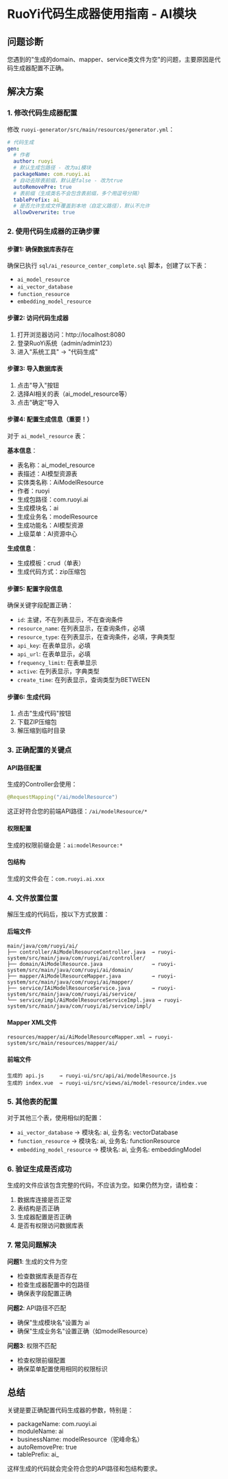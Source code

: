 # RuoYi代码生成器使用指南 - AI模块

## 问题诊断
您遇到的"生成的domain、mapper、service类文件为空"的问题，主要原因是代码生成器配置不正确。

## 解决方案

### 1. 修改代码生成器配置

修改 `ruoyi-generator/src/main/resources/generator.yml`：

```yaml
# 代码生成
gen:
  # 作者
  author: ruoyi
  # 默认生成包路径 - 改为ai模块
  packageName: com.ruoyi.ai
  # 自动去除表前缀，默认是false - 改为true
  autoRemovePre: true
  # 表前缀（生成类名不会包含表前缀，多个用逗号分隔）
  tablePrefix: ai_
  # 是否允许生成文件覆盖到本地（自定义路径），默认不允许
  allowOverwrite: true
```

### 2. 使用代码生成器的正确步骤

#### 步骤1: 确保数据库表存在
确保已执行 `sql/ai_resource_center_complete.sql` 脚本，创建了以下表：
- `ai_model_resource`
- `ai_vector_database`
- `function_resource`
- `embedding_model_resource`

#### 步骤2: 访问代码生成器
1. 打开浏览器访问：http://localhost:8080
2. 登录RuoYi系统（admin/admin123）
3. 进入"系统工具" -> "代码生成"

#### 步骤3: 导入数据库表
1. 点击"导入"按钮
2. 选择AI相关的表（ai_model_resource等）
3. 点击"确定"导入

#### 步骤4: 配置生成信息（重要！）
对于 `ai_model_resource` 表：

**基本信息**：
- 表名称：ai_model_resource
- 表描述：AI模型资源表
- 实体类名称：AiModelResource
- 作者：ruoyi
- 生成包路径：com.ruoyi.ai
- 生成模块名：ai
- 生成业务名：modelResource
- 生成功能名：AI模型资源
- 上级菜单：AI资源中心

**生成信息**：
- 生成模板：crud（单表）
- 生成代码方式：zip压缩包

#### 步骤5: 配置字段信息
确保关键字段配置正确：
- `id`: 主键，不在列表显示，不在查询条件
- `resource_name`: 在列表显示，在查询条件，必填
- `resource_type`: 在列表显示，在查询条件，必填，字典类型
- `api_key`: 在表单显示，必填
- `api_url`: 在表单显示，必填
- `frequency_limit`: 在表单显示
- `active`: 在列表显示，字典类型
- `create_time`: 在列表显示，查询类型为BETWEEN

#### 步骤6: 生成代码
1. 点击"生成代码"按钮
2. 下载ZIP压缩包
3. 解压缩到临时目录

### 3. 正确配置的关键点

#### API路径配置
生成的Controller会使用：
```java
@RequestMapping("/ai/modelResource")
```

这正好符合您的前端API路径：`/ai/modelResource/*`

#### 权限配置
生成的权限前缀会是：`ai:modelResource:*`

#### 包结构
生成的文件会在：`com.ruoyi.ai.xxx`

### 4. 文件放置位置

解压生成的代码后，按以下方式放置：

#### 后端文件
```
main/java/com/ruoyi/ai/
├── controller/AiModelResourceController.java  → ruoyi-system/src/main/java/com/ruoyi/ai/controller/
├── domain/AiModelResource.java                → ruoyi-system/src/main/java/com/ruoyi/ai/domain/
├── mapper/AiModelResourceMapper.java          → ruoyi-system/src/main/java/com/ruoyi/ai/mapper/
├── service/IAiModelResourceService.java       → ruoyi-system/src/main/java/com/ruoyi/ai/service/
└── service/impl/AiModelResourceServiceImpl.java → ruoyi-system/src/main/java/com/ruoyi/ai/service/impl/
```

#### Mapper XML文件
```
resources/mapper/ai/AiModelResourceMapper.xml → ruoyi-system/src/main/resources/mapper/ai/
```

#### 前端文件
```
生成的 api.js     → ruoyi-ui/src/api/ai/modelResource.js
生成的 index.vue  → ruoyi-ui/src/views/ai/model-resource/index.vue
```

### 5. 其他表的配置

对于其他三个表，使用相似的配置：

- `ai_vector_database` → 模块名: ai, 业务名: vectorDatabase
- `function_resource` → 模块名: ai, 业务名: functionResource  
- `embedding_model_resource` → 模块名: ai, 业务名: embeddingModel

### 6. 验证生成是否成功

生成的文件应该包含完整的代码，不应该为空。如果仍然为空，请检查：

1. 数据库连接是否正常
2. 表结构是否正确
3. 生成器配置是否正确
4. 是否有权限访问数据库表

### 7. 常见问题解决

**问题1**: 生成的文件为空
- 检查数据库表是否存在
- 检查生成器配置中的包路径
- 确保表字段配置正确

**问题2**: API路径不匹配
- 确保"生成模块名"设置为 ai
- 确保"生成业务名"设置正确（如modelResource）

**问题3**: 权限不匹配
- 检查权限前缀配置
- 确保菜单配置使用相同的权限标识

## 总结

关键是要正确配置代码生成器的参数，特别是：
- packageName: com.ruoyi.ai
- moduleName: ai
- businessName: modelResource（驼峰命名）
- autoRemovePre: true
- tablePrefix: ai_

这样生成的代码就会完全符合您的API路径和包结构要求。
